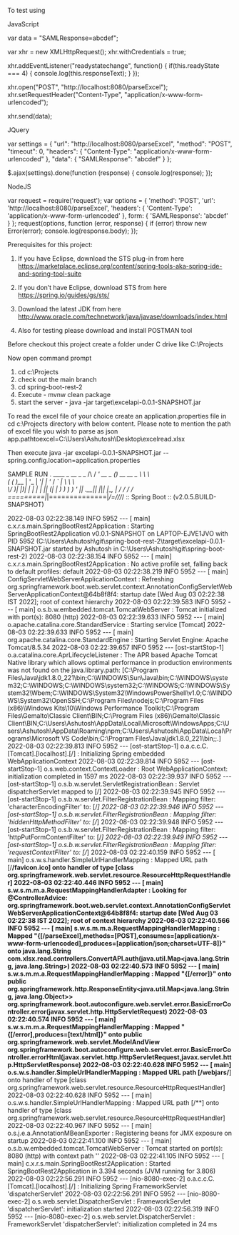 To test using 

JavaScript

var data = "SAMLResponse=abcdef";

var xhr = new XMLHttpRequest();
xhr.withCredentials = true;

xhr.addEventListener("readystatechange", function() {
  if(this.readyState === 4) {
    console.log(this.responseText);
  }
});

xhr.open("POST", "http://localhost:8080/parseExcel");
xhr.setRequestHeader("Content-Type", "application/x-www-form-urlencoded");

xhr.send(data);

JQuery

var settings = {
  "url": "http://localhost:8080/parseExcel",
  "method": "POST",
  "timeout": 0,
  "headers": {
    "Content-Type": "application/x-www-form-urlencoded"
  },
  "data": {
    "SAMLResponse": "abcdef"
  }
};

$.ajax(settings).done(function (response) {
  console.log(response);
});

NodeJS

var request = require('request');
var options = {
  'method': 'POST',
  'url': 'http://localhost:8080/parseExcel',
  'headers': {
    'Content-Type': 'application/x-www-form-urlencoded'
  },
  form: {
    'SAMLResponse': 'abcdef'
  }
};
request(options, function (error, response) {
  if (error) throw new Error(error);
  console.log(response.body);
});


Prerequisites for this project:

1. If you have Eclipse, download the STS plug-in from here https://marketplace.eclipse.org/content/spring-tools-aka-spring-ide-and-spring-tool-suite

2. If you don’t have Eclipse, download STS from here https://spring.io/guides/gs/sts/

3. Download the latest JDK from here http://www.oracle.com/technetwork/java/javase/downloads/index.html

4. Also for testing please download and install POSTMAN tool


Before checkout this project create a folder under C drive like C:\Projects
 
Now open command prompt

1. cd c:\Projects
2. check out the main branch
3. cd spring-boot-rest-2
4. Execute - mvnw clean package
5. start the server - java -jar target\excelapi-0.0.1-SNAPSHOT.jar

To read the excel file of your choice create an application.properties file in  cd c:\Projects directory with below content. Please note to mention the path of excel file you wish to parse as json
app.pathtoexcel=C:\\Users\\Ashutosh\\Desktop\\excelread.xlsx

Then execute 
java -jar excelapi-0.0.1-SNAPSHOT.jar --spring.config.location=application.properties

SAMPLE RUN 
  .   ____          _            __ _ _
 /\\ / ___'_ __ _ _(_)_ __  __ _ \ \ \ \
( ( )\___ | '_ | '_| | '_ \/ _` | \ \ \ \
 \\/  ___)| |_)| | | | | || (_| |  ) ) ) )
  '  |____| .__|_| |_|_| |_\__, | / / / /
 =========|_|==============|___/=/_/_/_/
 :: Spring Boot ::  (v2.0.5.BUILD-SNAPSHOT)

2022-08-03 02:22:38.149  INFO 5952 --- [           main] c.x.r.s.main.SpringBootRest2Application  : Starting SpringBootRest2Application v0.0.1-SNAPSHOT on LAPTOP-EJVE1JVO with PID 5952 (C:\Users\Ashutosh\git\spring-boot-rest-2\target\excelapi-0.0.1-SNAPSHOT.jar started by Ashutosh in C:\Users\Ashutosh\git\spring-boot-rest-2)
2022-08-03 02:22:38.154  INFO 5952 --- [           main] c.x.r.s.main.SpringBootRest2Application  : No active profile set, falling back to default profiles: default
2022-08-03 02:22:38.219  INFO 5952 --- [           main] ConfigServletWebServerApplicationContext : Refreshing org.springframework.boot.web.servlet.context.AnnotationConfigServletWebServerApplicationContext@64b8f8f4: startup date [Wed Aug 03 02:22:38 IST 2022]; root of context hierarchy
2022-08-03 02:22:39.583  INFO 5952 --- [           main] o.s.b.w.embedded.tomcat.TomcatWebServer  : Tomcat initialized with port(s): 8080 (http)
2022-08-03 02:22:39.633  INFO 5952 --- [           main] o.apache.catalina.core.StandardService   : Starting service [Tomcat]
2022-08-03 02:22:39.633  INFO 5952 --- [           main] org.apache.catalina.core.StandardEngine  : Starting Servlet Engine: Apache Tomcat/8.5.34
2022-08-03 02:22:39.657  INFO 5952 --- [ost-startStop-1] o.a.catalina.core.AprLifecycleListener   : The APR based Apache Tomcat Native library which allows optimal performance in production environments was not found on the java.library.path: [C:\Program Files\Java\jdk1.8.0_221\bin;C:\WINDOWS\Sun\Java\bin;C:\WINDOWS\system32;C:\WINDOWS;C:\WINDOWS\system32;C:\WINDOWS;C:\WINDOWS\System32\Wbem;C:\WINDOWS\System32\WindowsPowerShell\v1.0\;C:\WINDOWS\System32\OpenSSH\;C:\Program Files\nodejs\;C:\Program Files (x86)\Windows Kits\10\Windows Performance Toolkit\;C:\Program Files\Gemalto\Classic Client\BIN;C:\Program Files (x86)\Gemalto\Classic Client\BIN;C:\Users\Ashutosh\AppData\Local\Microsoft\WindowsApps;C:\Users\Ashutosh\AppData\Roaming\npm;C:\Users\Ashutosh\AppData\Local\Programs\Microsoft VS Code\bin;C:\Program Files\Java\jdk1.8.0_221\bin;;.]
2022-08-03 02:22:39.813  INFO 5952 --- [ost-startStop-1] o.a.c.c.C.[Tomcat].[localhost].[/]       : Initializing Spring embedded WebApplicationContext
2022-08-03 02:22:39.814  INFO 5952 --- [ost-startStop-1] o.s.web.context.ContextLoader            : Root WebApplicationContext: initialization completed in 1597 ms
2022-08-03 02:22:39.937  INFO 5952 --- [ost-startStop-1] o.s.b.w.servlet.ServletRegistrationBean  : Servlet dispatcherServlet mapped to [/]
2022-08-03 02:22:39.945  INFO 5952 --- [ost-startStop-1] o.s.b.w.servlet.FilterRegistrationBean   : Mapping filter: 'characterEncodingFilter' to: [/*]
2022-08-03 02:22:39.946  INFO 5952 --- [ost-startStop-1] o.s.b.w.servlet.FilterRegistrationBean   : Mapping filter: 'hiddenHttpMethodFilter' to: [/*]
2022-08-03 02:22:39.948  INFO 5952 --- [ost-startStop-1] o.s.b.w.servlet.FilterRegistrationBean   : Mapping filter: 'httpPutFormContentFilter' to: [/*]
2022-08-03 02:22:39.949  INFO 5952 --- [ost-startStop-1] o.s.b.w.servlet.FilterRegistrationBean   : Mapping filter: 'requestContextFilter' to: [/*]
2022-08-03 02:22:40.159  INFO 5952 --- [           main] o.s.w.s.handler.SimpleUrlHandlerMapping  : Mapped URL path [/**/favicon.ico] onto handler of type [class org.springframework.web.servlet.resource.ResourceHttpRequestHandler]
2022-08-03 02:22:40.446  INFO 5952 --- [           main] s.w.s.m.m.a.RequestMappingHandlerAdapter : Looking for @ControllerAdvice: org.springframework.boot.web.servlet.context.AnnotationConfigServletWebServerApplicationContext@64b8f8f4: startup date [Wed Aug 03 02:22:38 IST 2022]; root of context hierarchy
2022-08-03 02:22:40.566  INFO 5952 --- [           main] s.w.s.m.m.a.RequestMappingHandlerMapping : Mapped "{[/parseExcel],methods=[POST],consumes=[application/x-www-form-urlencoded],produces=[application/json;charset=UTF-8]}" onto java.lang.String com.xlsx.read.controllers.ConvertAPI.auth(java.util.Map<java.lang.String, java.lang.String>)
2022-08-03 02:22:40.573  INFO 5952 --- [           main] s.w.s.m.m.a.RequestMappingHandlerMapping : Mapped "{[/error]}" onto public org.springframework.http.ResponseEntity<java.util.Map<java.lang.String, java.lang.Object>> org.springframework.boot.autoconfigure.web.servlet.error.BasicErrorController.error(javax.servlet.http.HttpServletRequest)
2022-08-03 02:22:40.574  INFO 5952 --- [           main] s.w.s.m.m.a.RequestMappingHandlerMapping : Mapped "{[/error],produces=[text/html]}" onto public org.springframework.web.servlet.ModelAndView org.springframework.boot.autoconfigure.web.servlet.error.BasicErrorController.errorHtml(javax.servlet.http.HttpServletRequest,javax.servlet.http.HttpServletResponse)
2022-08-03 02:22:40.628  INFO 5952 --- [           main] o.s.w.s.handler.SimpleUrlHandlerMapping  : Mapped URL path [/webjars/**] onto handler of type [class org.springframework.web.servlet.resource.ResourceHttpRequestHandler]
2022-08-03 02:22:40.628  INFO 5952 --- [           main] o.s.w.s.handler.SimpleUrlHandlerMapping  : Mapped URL path [/**] onto handler of type [class org.springframework.web.servlet.resource.ResourceHttpRequestHandler]
2022-08-03 02:22:40.967  INFO 5952 --- [           main] o.s.j.e.a.AnnotationMBeanExporter        : Registering beans for JMX exposure on startup
2022-08-03 02:22:41.100  INFO 5952 --- [           main] o.s.b.w.embedded.tomcat.TomcatWebServer  : Tomcat started on port(s): 8080 (http) with context path ''
2022-08-03 02:22:41.105  INFO 5952 --- [           main] c.x.r.s.main.SpringBootRest2Application  : Started SpringBootRest2Application in 3.394 seconds (JVM running for 3.806)
2022-08-03 02:22:56.291  INFO 5952 --- [nio-8080-exec-2] o.a.c.c.C.[Tomcat].[localhost].[/]       : Initializing Spring FrameworkServlet 'dispatcherServlet'
2022-08-03 02:22:56.291  INFO 5952 --- [nio-8080-exec-2] o.s.web.servlet.DispatcherServlet        : FrameworkServlet 'dispatcherServlet': initialization started
2022-08-03 02:22:56.319  INFO 5952 --- [nio-8080-exec-2] o.s.web.servlet.DispatcherServlet        : FrameworkServlet 'dispatcherServlet': initialization completed in 24 ms
